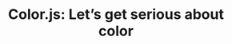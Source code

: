 ---
layout: bookmark
title: 'Color.js: Let’s get serious about color'
tags:
  - Bookmarks
  - CSS
  - JavaScript
created: '2022-06-29T22:59:27.000Z'
link: https://colorjs.io
id: 552297026
---